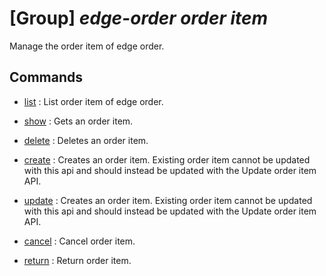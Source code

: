 # [Group] _edge-order order item_

Manage the order item of edge order.

## Commands

- [list](/Commands/edge-order/order/item/_list.md)
: List order item of edge order.

- [show](/Commands/edge-order/order/item/_show.md)
: Gets an order item.

- [delete](/Commands/edge-order/order/item/_delete.md)
: Deletes an order item.

- [create](/Commands/edge-order/order/item/_create.md)
: Creates an order item. Existing order item cannot be updated with this api and should instead be updated with the Update order item API.

- [update](/Commands/edge-order/order/item/_update.md)
: Creates an order item. Existing order item cannot be updated with this api and should instead be updated with the Update order item API.

- [cancel](/Commands/edge-order/order/item/_cancel.md)
: Cancel order item.

- [return](/Commands/edge-order/order/item/_return.md)
: Return order item.
